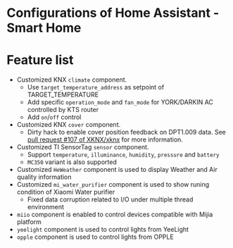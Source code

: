 Configurations of Home Assistant - Smart Home
=======

# Feature list
- Customized KNX `climate` component. 
    * Use `target_temperature_address` as setpoint of TARGET_TEMPERATURE
    * Add specific `operation_mode` and `fan_mode` for YORK/DARKIN AC controlled by KTS router
    * Add `on`/`off` control
- Customized KNX `cover` component.
    * Dirty hack to enable cover position feedback on DPT1.009 data. See [pull request #107 of XKNX/xknx](https://github.com/XKNX/xknx/pull/107) for more information.
- Customized TI SensorTag `sensor` component.
    * Support `temperature`, `illuminance`, `humidity`, `pressure` and `battery`
    * `MC350` variant is also supported
- Customized `HeWeather` component is used to display Weather and Air quality information
- Customized `mi_water_purifier` component is used to show runing condition of Xiaomi Water purifier
    * Fixed data corruption related to I/O under multiple thread environment
- `miio` component is enabled to control devices compatible with Mijia platform
- `yeelight` component is used to control lights from YeeLight
- `opple` component is used to control lights from OPPLE